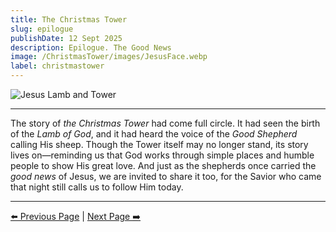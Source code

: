 ```yaml
---
title: The Christmas Tower
slug: epilogue
publishDate: 12 Sept 2025
description: Epilogue. The Good News
image: /ChristmasTower/images/JesusFace.webp
label: christmastower
---
```


![Jesus Lamb and Tower](/ChristmasTower/images/JesusFace.webp)

---

The story of *the Christmas Tower* had come full circle. It had seen the birth of the *Lamb of God*, and it had heard the voice of the *Good Shepherd* calling His sheep. Though the Tower itself may no longer stand, its story lives on—reminding us that God works through simple places and humble people to show His great love. And just as the shepherds once carried the *good news* of Jesus, we are invited to share it too, for the Savior who came that night still calls us to follow Him today.

---

[⬅️ Previous Page](/ChristmasTower/blog/chapter9-page2) | [Next Page ➡️](/ChristmasTower/blog/kids)
